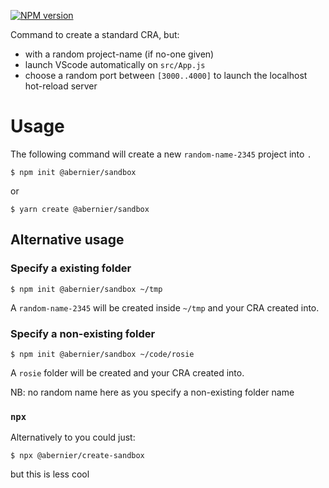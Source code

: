 [![NPM version](https://img.shields.io/npm/v/@abernier/create-sandbox.svg?style=flat)](https://www.npmjs.com/package/@abernier/create-sandbox)

Command to create a standard CRA, but:
- with a random project-name (if no-one given)
- launch VScode automatically on `src/App.js`
- choose a random port between `[3000..4000]` to launch the localhost hot-reload server

# Usage

The following command will create a new `random-name-2345` project into `.`

```
$ npm init @abernier/sandbox
```

or

```
$ yarn create @abernier/sandbox
```

## Alternative usage

### Specify a existing folder

```
$ npm init @abernier/sandbox ~/tmp
```

A `random-name-2345` will be created inside `~/tmp` and your CRA created into.

### Specify a non-existing folder

```
$ npm init @abernier/sandbox ~/code/rosie
```

A `rosie` folder will be created and your CRA created into.

NB: no random name here as you specify a non-existing folder name

### `npx`

Alternatively to you could just:

```
$ npx @abernier/create-sandbox
```

but this is less cool